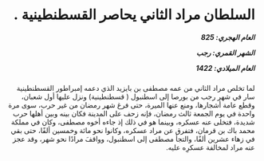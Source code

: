 <h1 dir="rtl">السلطان مراد الثاني يحاصر القسطنطينية .</h1>

<h5 dir="rtl">العام الهجري:  825

الشهر القمري: رجب

العام الميلادي: 1422</h5>

<p dir="rtl">لما تخلص مراد الثاني من عمه مصطفى بن بايزيد الذي دعمه إمبراطور القسطنطينية سار في شهر رجب من بورصا إلى اسطنبول ( قسطنطينية) ونزل عليها أول شعبان، وقطع عامة أشجارها، ومنع عنها الميرة، حتى فرغ شهر رمضان من غير حرب، سوى مرة واحدة في يوم الجمعة ثالث رمضان، فإنه زحف على المدينة فكان بينه وبين أهلها حرب شديدة، فتخلى عنه عسكره، وبينما هو في ذلك إذ جاءه أخوه مصطفى، وكان في مملكة محمد باك بن قرمان، فتفرق عن مراد عسكره، وكانوا نحو مائة وخمسين ألفًا، حتى بقي في زهاء عشرين ألفًا، والتجأ مصطفى إلى اسطنبول، وواقفَ مرادًا نحو شهر، وقد عجز عنه مراد لمخالفة عسكرِه عليه.</p></br>

